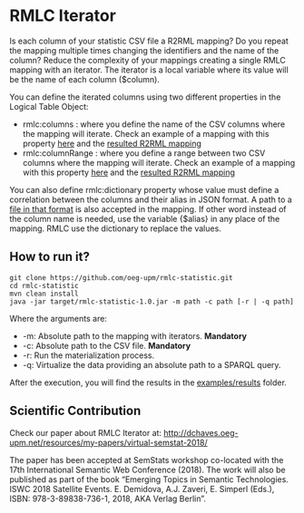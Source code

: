 # RMLC Iterator
Is each column of your statistic CSV file a R2RML mapping? Do you repeat the mapping multiple times changing the 
identifiers and the name of the column? Reduce the complexity of your mappings creating a single RMLC mapping
with an iterator. The iterator is a local variable where its value will be the name of each column ($column).

You can define the iterated columns using two different properties in the Logical Table Object:
+ rmlc:columns : where you define the name of the CSV columns where the mapping will iterate. Check an example of a mapping
with this property [here](https://github.com/oeg-upm/rmlc-statistic/blob/master/examples/eurostat/eurostatimmigration-columns.rmlc.ttl) and
the [resulted R2RML mapping](https://github.com/oeg-upm/rmlc-statistic/blob/master/examples/eurostat/eurostatimmigration-columns.r2rml.ttl)
+ rmlc:columnRange : where you define a range between two CSV columns where the mapping will iterate. Check an 
example of a mapping with this property [here](https://github.com/oeg-upm/rmlc-statistic/blob/master/examples/eurostat/eurostatimmigration-range.rmlc.ttl)
and the [resulted R2RML mapping](https://github.com/oeg-upm/rmlc-statistic/blob/master/examples/eurostat/eurostatimmigration-range.r2rml.ttl)

You can also define rmlc:dictionary property whose value must define a correlation between the columns and their alias in JSON format. 
A path to a [file in that format](https://github.com/oeg-upm/rmlc-statistic/blob/master/examples/srilanka-tourism/dictionary.json) is also accepted 
in the mapping. If other word instead of the column name is needed, use the variable {$alias} in any place of the mapping. RMLC use
the dictionary to replace the values.



## How to run it?
```
git clone https://github.com/oeg-upm/rmlc-statistic.git
cd rmlc-statistic
mvn clean install
java -jar target/rmlc-statistic-1.0.jar -m path -c path [-r | -q path]
```
Where the arguments are:
+ -m: Absolute path to the mapping with iterators. **Mandatory**
+ -c: Absolute path to the CSV file. **Mandatory**
+ -r: Run the materialization process.
+ -q: Virtualize the data providing an absolute path to a SPARQL query.


After the execution, you will find the results in the [examples/results](https://github.com/oeg-upm/rmlc-statistic/blob/master/examples/results) folder.


## Scientific Contribution

Check our paper about RMLC Iterator at: http://dchaves.oeg-upm.net/resources/my-papers/virtual-semstat-2018/

The paper has been accepted at SemStats workshop co-located with the 17th International Semantic Web Conference (2018). The work will also be published as part of the book “Emerging Topics in Semantic Technologies. ISWC 2018 Satellite Events. E. Demidova, A.J. Zaveri, E. Simperl (Eds.), ISBN: 978-3-89838-736-1, 2018, AKA Verlag Berlin”.
